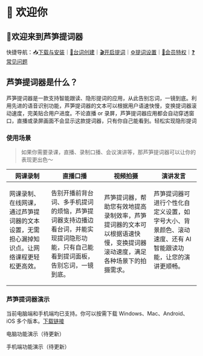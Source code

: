 # 👏 欢迎你

## 🥳欢迎来到芦笋提词器

快捷导航：📥[下载与安装](guide/download.md)｜[📝台词创建](guide/create.md)｜[🎬开启提词](guide/prompt.md)｜[⚙️提词设置](guide/setting.md)｜[🌟会员特权](guide/vip.md)｜[❓常见问题](guide/faq.md)



## 芦笋提词器是什么？

芦笋提词器是一款支持智能跟读、隐形提词的应用，从此告别忘词，一镜到底。利用先进的语音识别功能，芦笋提词器的文本可以根据用户语速快慢，变换提词器滚动速度，完美贴合用户进度。不论直播 or 录屏，芦笋提词器应用都会自动穿透窗口，直播或录屏画面不会显示这款提词器，只有你自己能看到。轻松实现隐形提词



### 使用场景

> 如果你需要录课，直播、录制口播、会议演讲等，那芦笋提词器可以让你的表现更出色～

| 网课录制                                                         | 直播口播                                                              | 视频拍摄                                                                   | 演讲发言                                                                   |
| ------------------------------------------------------------ | ----------------------------------------------------------------- | ---------------------------------------------------------------------- | ---------------------------------------------------------------------- |
| <p>网课录制、在线网课，通过芦笋提词器的文本设置，无需担心漏掉知识点。让网络课程更轻松更高效。<br><br></p> | 告别开播前背台词、多手机提词的烦恼，芦笋提词器支持边播边看台词，并能实现提词隐形功能，只有自己能看到提词面板，告别忘词，一镜到底。 | <p>芦笋提词器，帮助您有效地提高录制效率，芦笋提词器的文本可以根据语速快慢，变换提词器滚动速度，满足各种场景下的拍摄需求。<br></p> | <p>芦笋提词器可进行个性化自定义设置，如字号大小、背景颜色、滚动速度、还有 AI 智能跟读功能，让您的演讲更顺畅。<br><br></p> |



### 芦笋提词器演示

当前电脑端和手机端均已支持。你可以按需下载 Windows、Mac、Android、iOS 多个版本。[下载链接](https://tcq.lusun.com/download/?)

电脑功能演示（待更新）

手机端功能演示（待更新）


